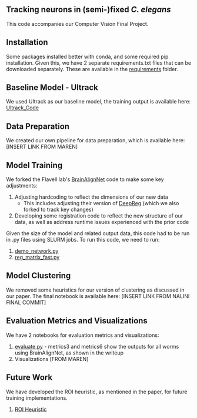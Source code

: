 ## Tracking neurons in (semi-)fixed _C. elegans_
This code accompanies our Computer Vision Final Project.

## Installation
Some packages installed better with conda, and some required pip installation. Given this, we have 2 separate requirements.txt files that can be downloaded separately. These are available in the [requirements](https://github.com/nalinir/cv_moving_c_elegans/tree/main/requirements) folder.

## Baseline Model - Ultrack
We used Ultrack as our baseline model, the training output is available here: [Ultrack_Code](https://github.com/nalinir/cv_moving_c_elegans/tree/main/Ultrack_Baseline)

## Data Preparation
We created our own pipeline for data preparation, which is available here: [INSERT LINK FROM MAREN]

## Model Training
We forked the Flavell lab's [BrainAlignNet](https://github.com/nalinir/BrainAlignNet/tree/main) code to make some key adjustments:
1. Adjusting hardcoding to reflect the dimensions of our new data
   * This includes adjusting their version of [DeepReg](https://github.com/nalinir/DeepReg/main) (which we also forked to track key changes)
2. Developing some registration code to reflect the new structure of our data, as well as address runtime issues experienced with the prior code

Given the size of the model and related output data, this code had to be run in .py files using SLURM jobs. To run this code, we need to run:
1. [demo_network.py](https://github.com/nalinir/BrainAlignNet/blob/main/scripts/demo_network.py)
2. [reg_matrix_fast.py](https://github.com/nalinir/BrainAlignNet/blob/main/scripts/reg_matrix_fast.py)

## Model Clustering
We removed some heuristics for our version of clustering as discussed in our paper. The final notebook is available here: [INSERT LINK FROM NALINI FINAL COMMIT]

## Evaluation Metrics and Visualizations
We have 2 notebooks for evaluation metrics and visualizations:
1. [evaluate.py](https://github.com/nalinir/cv_moving_c_elegans/blob/main/evaluate.ipynb) - metrics3 and metrics6 show the outputs for all worms using BrainAlignNet, as shown in the writeup 
2. Visualizations [FROM MAREN]

## Future Work
We have developed the ROI heuristic, as mentioned in the paper, for future training implementations.
1. [ROI Heuristic](https://github.com/nalinir/BrainAlignNet/blob/main/scripts/reg_matrix_with_heuristic.ipynb)
